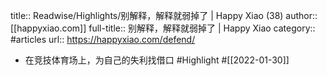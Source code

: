 title:: Readwise/Highlights/别解释，解释就弱掉了 | Happy Xiao (38)
author:: [[happyxiao.com]]
full-title:: 别解释，解释就弱掉了 | Happy Xiao
category:: #articles
url:: https://happyxiao.com/defend/

- 在竞技体育场上，为自己的失利找借口 #Highlight #[[2022-01-30]]